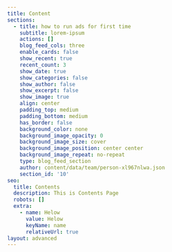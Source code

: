 ```yaml
---
title: Content
sections:
  - title: how to run ads for first time
    subtitle: lorem-ipsum
    actions: []
    blog_feed_cols: three
    enable_cards: false
    show_recent: true
    recent_count: 3
    show_date: true
    show_categories: false
    show_author: false
    show_excerpt: false
    show_image: true
    align: center
    padding_top: medium
    padding_bottom: medium
    has_border: false
    background_color: none
    background_image_opacity: 0
    background_image_size: cover
    background_image_position: center center
    background_image_repeat: no-repeat
    type: blog_feed_section
    author: content/data/team/person-xl967nlwa.json
    section_id: '10'
seo:
  title: Contents
  description: This is Contents Page
  robots: []
  extra:
    - name: Helow
      value: Helow
      keyName: name
      relativeUrl: true
layout: advanced
---
```


